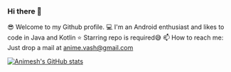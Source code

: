 ### Hi there 👋

<!--
**AnimeshVashistha/AnimeshVashistha** is a ✨ _special_ ✨ repository because its `README.md` (this file) appears on your GitHub profile.

Here are some ideas to get you started:

- 🔭 I’m currently working on ...
- 🌱 I’m currently learning ...
- 👯 I’m looking to collaborate on ...
- 🤔 I’m looking for help with ...
- 💬 Ask me about ...
- 📫 How to reach me: ...
- 😄 Pronouns: ...
- ⚡ Fun fact: ...
-->

😎 Welcome to my Github profile.</b>
💻 I'm an Android enthusiast and likes to code in Java and Kotlin
⭐ Starring repo is required😅
📫 How to reach me: Just drop a mail at anime.vash@gmail.com

[![Animesh's GitHub stats](https://github-readme-stats.vercel.app/api?username=AnimeshVashistha)](https://github.com/anuraghazra/github-readme-stats)



